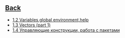 ## [Back](https://github.com/ifanzilka/Statistic_for_R/blob/main/README.md)
* [1.2 Variables,global environment,help](https://github.com/ifanzilka/Statistic_for_R/blob/main/Module%201:%20basic%20structures%20and%20concepts/Variables,global%20environment,help/conpect.md)
* [1.3 Vectors (part 1)](https://github.com/ifanzilka/Statistic_for_R/blob/main/Module%201:%20basic%20structures%20and%20concepts/vectors(part%201)/vectors(part%201).md)
* [1.4 Управляющие конструкции, работа с пакетами](https://github.com/ifanzilka/Statistic_for_R/blob/main/Module%201:%20basic%20structures%20and%20concepts/1.4%20%D0%A3%D0%BF%D1%80%D0%B0%D0%B2%D0%BB%D1%8F%D1%8E%D1%89%D0%B8%D0%B5%20%D0%BA%D0%BE%D0%BD%D1%81%D1%82%D1%80%D1%83%D0%BA%D1%86%D0%B8%D0%B8%2C%20%D1%80%D0%B0%D0%B1%D0%BE%D1%82%D0%B0%20%D1%81%20%D0%BF%D0%B0%D0%BA%D0%B5%D1%82%D0%B0%D0%BC%D0%B8/package.md)
